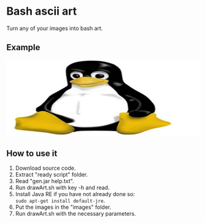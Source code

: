 # Bash ascii art

Turn any of your images into bash art.

## Example

![That's cool!](https://github.com/Plugway/Bash-ascii-art/blob/master/mmfiles/1.jpg)

## How to use it

1. Download source code.
2. Extract "ready script" folder.
3. Read "gen.jar help.txt".
4. Run drawArt.sh with key -h and read.
5. Install Java RE if you have not already done so:  
`sudo apt-get install default-jre`.
6. Put the images in the "images" folder.
7. Run drawArt.sh with the necessary parameters.
